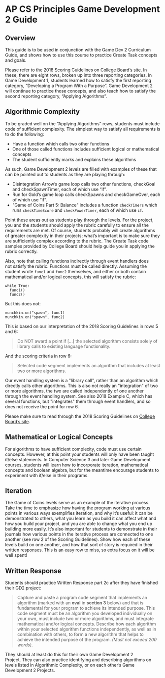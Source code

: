 # AP CS Principles Game Development 2 Guide

## Overview

This guide is to be used in conjunction with the Game Dev 2 Curriculum Guide, and shows how to use this course to practice Create Task concepts and goals.

Please refer to the 2018 Scoring Guidelines on [College Board’s site](https://www.google.com/url?q=https://apcentral.collegeboard.org/courses/ap-computer-science-principles/exam?course%3Dap-computer-science-principles&sa=D&ust=1508189450511000&usg=AFQjCNGO9iU6sHqLd5znH6_aLjVBSgaAcw). In these, there are eight rows, broken up into three reporting categories. In Game Development 1, students learned how to satisfy the first reporting category, “Developing a Program With a Purpose”. Game Development 2 will continue to practice those concepts, and also teach how to satisfy the second reporting category, “Applying Algorithms”.

## Algorithmic Complexity

To be graded well on the “Applying Algorithms” rows, students must include code of sufficient complexity. The simplest way to satisfy all requirements is to do the following:

*   Have a function which calls two other functions
*   One of those called functions includes sufficient logical or mathematical concepts
*   The student sufficiently marks and explains these algorithms

As such, Game Development 2 levels are filled with examples of these that can be pointed out to students as they are playing through:

*   Disintegration Arrow’s game loop calls two other functions, checkGoal and checkSpawnTimer, each of which use “if”.
*   Run for Gold’s game loop calls checkSpawns and checkGameOver, each of which use “if”.
*   "Game of Coins Part 5: Balance" includes a function `checkTimers` which runs `checkTimeScore` and `checkPowerTimer`, each of which use `if`.

Point these areas out as students play through the levels. For the project, you and the students should apply the rubric carefully to ensure all the requirements are met. Of course, students probably will create algorithms of greater complexity in their projects; what’s important is to make sure they are sufficiently complex according to the rubric. The Create Task code samples provided by College Board should help guide you in applying the rubric correctly.

Also, note that calling functions indirectly through event handlers does not satisfy the rubric. Functions must be called directly. Assuming the student wrote `func1` and `func2` themselves, and either or both contain mathematical and/or logical concepts, this will satisfy the rubric:

```
while True:
  func1()
  func2()
```

But this does not:

```
munchkin.on("spawn", func1)
munchkin.on("spawn", func2)
```

This is based on our interpretation of the 2018 Scoring Guidelines in rows 5 and 6:

> Do NOT award a point if [...] the selected algorithm consists solely of library calls to existing language functionality.

And the scoring criteria in row 6:

> Selected code segment implements an algorithm that includes at least two or more algorithms.

Our event handling system is a "library call", rather than an algorithm which directly calls other
algorithms. This is also not really an "integration" of two or more algorithms, the two are called
independently of one another through the event handling system. See also 2018 Example C, which has
several functions, but "integrates" them through event handlers, and so does not receive the point for row 6.

Please make sure to read through the 2018 Scoring Guidelines on [College Board’s site](https://www.google.com/url?q=https://apcentral.collegeboard.org/courses/ap-computer-science-principles/exam?course%3Dap-computer-science-principles&sa=D&ust=1508189450517000&usg=AFQjCNF12A0K6236br7sZ0t_2r8d5EKKRQ).

## Mathematical or Logical Concepts

For algorithms to have sufficient complexity, code must use certain concepts. However, at this point your students will only have been taught if/else statements. In Computer Science 3 and later Game Development courses, students will learn how to incorporate iteration, mathematical concepts and boolean algebra, but for the meantime encourage students to experiment with if/else in their programs.

## Iteration

The Game of Coins levels serve as an example of the iterative process. Take the time to emphasize how having the program working at various points in various ways exemplifies iteration, and why it’s useful: it can be demonstrated to others, what you learn as you build it can affect what and how you build your project, and you are able to change what you end up building more easily. It’s also important for students to demonstrate in their journals how various points in the iterative process are connected to one another (see row 2 of the Scoring Guidelines). Show how each of these levels build on one another, and how that sort of story is required in their written responses. This is an easy row to miss, so extra focus on it will be well spent!

## Written Response

Students should practice Written Response part 2c after they have finished their GD2 project:

> Capture and paste a program code segment that implements an algorithm (marked with an **oval** in **section 3** below) and that is fundamental for your program to achieve its intended purpose. This code segment must be an algorithm you developed individually on your own, must include two or more algorithms, and must integrate mathematical and/or logical concepts. Describe how each algorithm within your selected algorithm functions independently, as well as in combination with others, to form a new algorithm that helps to achieve the intended purpose of the program. *(Must not exceed 200 words)*.

They should at least do this for their own Game Development 2 Project. They can also practice identifying and describing algorithms on levels listed in Algorithmic Complexity, or on each other’s Game Development 2 Projects.

